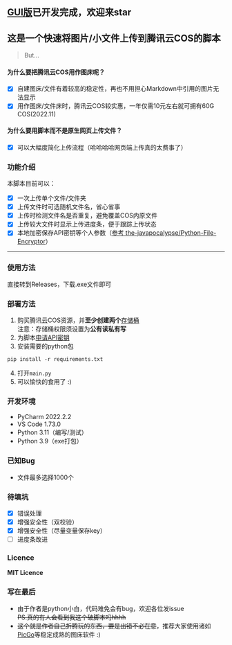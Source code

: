 ## [GUI版](https://github.com/pk5ls20/COS_uploader_GUI)已开发完成，欢迎来star
## 这是一个快速将图片/小文件上传到腾讯云COS的脚本
> But...
#### 为什么要把腾讯云COS用作图床呢？
- [x] 自建图床/文件有着较高的稳定性，再也不用担心Markdown中引用的图片无法显示
- [x] 用作图床/文件床时，腾讯云COS较实惠，一年仅需10元左右就可拥有60G COS(2022.11)
#### 为什么要用脚本而不是原生网页上传文件？
- [x] 可以大幅度简化上传流程（哈哈哈哈网页端上传真的太费事了）
### 功能介绍
本脚本目前可以：
- [x] 一次上传单个文件/文件夹
- [x] 上传文件时可选随机文件名，省心省事
- [x] 上传时检测文件名是否重复，避免覆盖COS内原文件
- [x] 上传较大文件时显示上传进度条，便于跟踪上传状态
- [x] 本地加密保存API密钥等个人参数（[参考 the-javapocalypse/Python-File-Encryptor](https://github.com/the-javapocalypse/Python-File-Encryptor)）
----
### 使用方法
直接转到Releases，下载.exe文件即可

### 部署方法
1. 购买腾讯云COS资源，并**至少创建两个**[存储桶](https://console.cloud.tencent.com/cos/bucket)  
注意：存储桶权限须设置为**公有读私有写**
2. 为脚本[申请API密钥](https://console.cloud.tencent.com/cam/capi)
3. 安装需要的python包
 ```
pip install -r requirements.txt
```
4. 打开`main.py`
5. 可以愉快的食用了 :)

### 开发环境
- PyCharm 2022.2.2 
- VS Code 1.73.0
- Python 3.11（编写/测试）
- Python 3.9（exe打包）

### 已知Bug
- 文件最多选择1000个

### 待填坑
- [x] 错误处理
- [x] 增强安全性（双校验）
- [x] 增强安全性（尽量变量保存key）
- [ ] 进度条改进

### Licence
**MIT Licence**

### 写在最后
- 由于作者是python小白，代码难免会有bug，欢迎各位发issue   
~~PS.真的有人会看到我这个破脚本吗hhhh~~
- ~~这个就是作者自己折腾玩的东西，要是出错不必在意~~，推荐大家使用诸如[PicGo](https://github.com/Molunerfinn/PicGo)等稳定成熟的图床软件 :)
